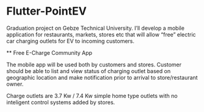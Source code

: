 # Flutter-PointEV
Graduation project on Gebze Technical University. I’ll develop a mobile application for restaurants, markets, stores etc that will allow “free” electric car charging outlets for EV to incoming customers.


** Free E-Charge Community App

The mobile app will be used both by customers and stores. Customer should be able to list and view status of charging outlet based on geographic location and make notification prior to arrival to store/restaurant owner. 

Charge outlets are 3.7 Kw / 7.4 Kw simple home type outlets with no inteligent control systems added by stores.
